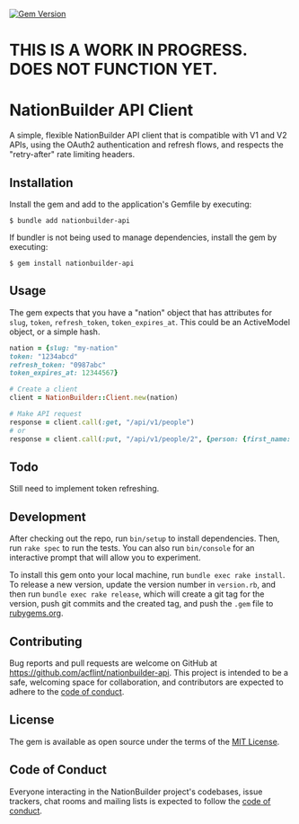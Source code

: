 [![Gem Version](https://badge.fury.io/rb/nationbuilder-api.svg)](https://badge.fury.io/rb/nationbuilder-api)

# THIS IS A WORK IN PROGRESS. DOES NOT FUNCTION YET.

# NationBuilder API Client

A simple, flexible NationBuilder API client that is compatible with V1 and V2 APIs, using the OAuth2 authentication and refresh flows, and respects the "retry-after" rate limiting headers.

## Installation

Install the gem and add to the application's Gemfile by executing:

    $ bundle add nationbuilder-api

If bundler is not being used to manage dependencies, install the gem by executing:

    $ gem install nationbuilder-api

## Usage

The gem expects that you have a "nation" object that has attributes for `slug`, `token`, `refresh_token`, `token_expires_at`. This could be an ActiveModel object, or a simple hash.

```ruby
nation = {slug: "my-nation"
token: "1234abcd"
refresh_token: "0987abc"
token_expires_at: 12344567}

# Create a client
client = NationBuilder::Client.new(nation)

# Make API request
response = client.call(:get, "/api/v1/people")
# or
response = client.call(:put, "/api/v1/people/2", {person: {first_name: "Alex"}})
```

## Todo

Still need to implement token refreshing.

## Development

After checking out the repo, run `bin/setup` to install dependencies. Then, run `rake spec` to run the tests. You can also run `bin/console` for an interactive prompt that will allow you to experiment.

To install this gem onto your local machine, run `bundle exec rake install`. To release a new version, update the version number in `version.rb`, and then run `bundle exec rake release`, which will create a git tag for the version, push git commits and the created tag, and push the `.gem` file to [rubygems.org](https://rubygems.org).

## Contributing

Bug reports and pull requests are welcome on GitHub at https://github.com/acflint/nationbuilder-api. This project is intended to be a safe, welcoming space for collaboration, and contributors are expected to adhere to the [code of conduct](https://github.com/acflint/nationbuilder-api/blob/main/CODE_OF_CONDUCT.md).

## License

The gem is available as open source under the terms of the [MIT License](https://opensource.org/licenses/MIT).

## Code of Conduct

Everyone interacting in the NationBuilder project's codebases, issue trackers, chat rooms and mailing lists is expected to follow the [code of conduct](https://github.com/acflint/nationbuilder-api/blob/main/CODE_OF_CONDUCT.md).
